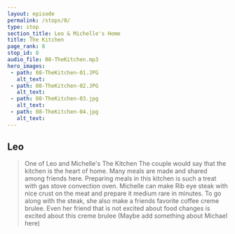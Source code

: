 ```yaml
---
layout: episode
permalink: /stops/8/
type: stop
section_title: Leo & Michelle's Home
title: The Kitchen
page_rank: 8
stop_id: 8
audio_file: 08-TheKitchen.mp3
hero_images:
 - path: 08-TheKitchen-01.JPG
   alt_text:
 - path: 08-TheKitchen-02.JPG
   alt_text:
 - path: 08-TheKitchen-03.jpg
   alt_text:
 - path: 08-TheKitchen-04.jpg
   alt_text:
---
```


## Leo

> One of Leo and Michelle's
The Kitchen
The couple would say that the kitchen is the heart of home. Many meals are made and shared among friends here.
Preparing meals in this kitchen is such a treat with gas stove convection oven. Michelle can make Rib eye steak
with nice crust on the meat and prepare it medium rare in minutes. To go along with the steak, she also make a friends favorite
coffee creme brulee. Even her friend that is not excited about food changes is excited about this creme brulee (Maybe add something about Michael here)
